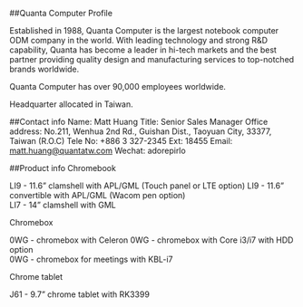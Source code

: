 ##Quanta Computer Profile

Established in 1988, Quanta Computer is the largest notebook computer ODM company in the world. With leading technology and strong R&D capability, Quanta has become a leader in hi-tech markets and the best partner providing quality design and manufacturing services to top-notched brands worldwide.

Quanta Computer has over 90,000 employees worldwide. 

Headquarter allocated in Taiwan.  

##Contact info
Name: Matt Huang
Title: Senior Sales Manager
Office address: No.211, Wenhua 2nd Rd., Guishan Dist., Taoyuan 
                                City, 33377, Taiwan (R.O.C)
Tele No: +886 3 327-2345 Ext: 18455
Email: matt.huang@quantatw.com
Wechat: adorepirlo

##Product info
Chromebook

LI9 - 11.6” clamshell with APL/GML (Touch panel or LTE option)
LI9 - 11.6” convertible with APL/GML (Wacom pen option)  
LI7 - 14” clamshell with GML

Chromebox

0WG - chromebox with Celeron 
0WG - chromebox with Core i3/i7 with HDD option  
0WG - chromebox for meetings with KBL-i7

Chrome tablet

J61 - 9.7” chrome tablet with RK3399

